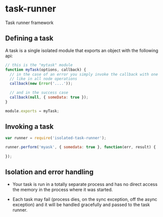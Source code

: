 task-runner
===========

Task runner framework 

## Defining a task

A task is a single isolated module that exports an object with the
following api:

```js
// this is the "mytask" module
function myTask(options, callback) {
  // in the case of an error you simply invoke the callback with one
  // like in all node operations
  callback(new Error('....'));

  // and in the success case
  callback(null, { someData: true });
}

module.exports = myTask;
```

## Invoking a task

```js
var runner = require('isolated-task-runner');

runner.perform('myask', { somedata: true }, function(err, result) {
  
});
```

## Isolation and error handling

- Your task is run in a totally separate process and has no direct access the
memory in the process where it was started.

- Each task may fail (process dies, on the sync exception, off the
async exception) and it will be handled gracefully and passed to the
task runner.
